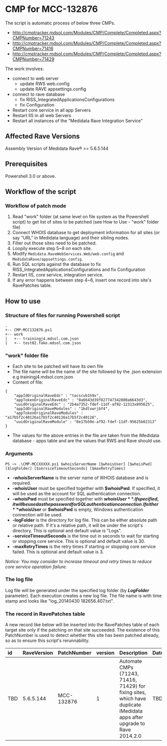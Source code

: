 # CMP for MCC-132876
The script is automatic process of below three CMPs.

- http://cmptracker.mdsol.com/Modules/CMP/Complete/Completed.aspx?CMPNumber=71243
- http://cmptracker.mdsol.com/Modules/CMP/Complete/Completed.aspx?CMPNumber=71416
- http://cmptracker.mdsol.com/Modules/CMP/Complete/Completed.aspx?CMPNumber=71429

The work involves:
- connect to web server
    * update RWS web.config
    * update RAVE appsettings.config
- connect to rave database
    * fix RISS_IntegratedApplicationsConfigurations
    * fix Configuration
- Restart core service in all app Servers 
- Restart IIS in all web Servers 
- Restart all instances of the "Medidata Rave Integration Service"

## Affected Rave Versions
Assembly Version of Medidata Rave® >= 5.6.5.144

## Prerequisites
Powershell 3.0 or above.

## Workflow of the script

### Workflow of patch mode
1. Read "work" folder (at same level on file system as the Powershell script) to get list of sites to be patched (see How to Use - "work" folder file)
2. Connect WHOIS database to get deployment information for all sites (or say "URL" in Medidata language) and their sibling nodes.
3. Filter out those sites need to be patched.
4. Loopily execute step 5~8 on each site.
5.    Modify `Medidata.RaveWebServices.Web/web.config` and `MedidataRave/appsettings.config`.
6.    Run SQL scripts against the database to fix RISS_IntegratedApplicationsConfigurations and fix Configuration
7.    Restart IIS, core service, integration service.
8.    If any error happens between step 4~6, insert one record into site's RavePatches table.


## How to use

### Structure of files for running Powershell script
```
.
+-- CMP-MCC132876.ps1 
+-- work
|   +-- trainingj4.mdsol.com.json
|   +-- test02.fake.mdsol.com.json
```

### "work" folder file
- Each site to be patched will have its own file 
- The file name will be the name of the site followed by the .json extension e.g trainingj4.mdsol.com.json
- Content of file:
```
{
	"appIdOriginalRaveEdc" : "tocscvb1h9x",
	"appTokenOriginalRaveEdc" : "0a6643d39f827747342800a6643d3",
	"uuidOriginalRaveEdc" : "2b4a7352-fdef-11df-af92-12313x895625",
	"appIdOriginalRaveModules" : "1kdlvwrjbf4",
	"appTokenOriginalRaveModules" : "a17b5f2c40126a17b5f2c40126a17b5f2c40126",
	"uuidOriginalRaveModule" : "8e17b59e-af92-fdef-11df-95625b02313"
}
```
- The values for the above entries in the file are taken from the iMedidata database - apps table and are the values that RWS and Rave should use.

### Arguments

```
PS ~> .\CMP-MCCXXXXX.ps1 $whoisServerName [$whoisUser] [$whoisPwd] [$logFolder] [$serviceTimeoutSeconds] [$maxRetryTimes]
```

- **-whoisServerName** is the server name of WHOIS database and is required.
- **-whoisUser** must be specified together with **$whoisPwd**. If specified, it will be used as the account for SQL authentication connection.
- **-whoisPwd** must be specified together with **$whoisUser**. If specified, it will be used as the password for SQL authentication connection. If either **$whoisUser** or **$whoisPwd** is empty, Windows authentication connection will be used.
- **-logFolder** is the directory for log file. This can be either absolute path or relative path. If it's a relative path, it will be under the script's directory. This is optional and default value is "Logs".
- **-serviceTimeoutSeconds** is the time out in seconds to wait for starting or stopping core service. This is optional and default value is 30.
- **-maxRetryTimes** is the retry times if starting or stopping core service failed. This is optional and default value is 3.

*Notice: You may consider to increase timeout and retry times to reduce core service operation failure.*


### The log file
Log file will be generated under the specified log folder (by **$LogFolder$** parameter). Each execution creates a new log file. The file name is with time stamp and looks like "log_20140430 182656.407.txt". 


### The record in RavePatches table
A new record like below will be inserted into the RavePatches table of each target site only if the patching on that site succeeded. The existence of this PatchNumber is used to detect whether this site has been patched already, so as to ensure this script's rerunnability.

| id|	RaveVersion	|PatchNumber	|version	|Description	|DateApplied	|AppliedBy	|AppliedFrom	|Active	|AppServers	|WebServers	|Viewers	|BatchUploader	|NonSqlRun|
|:---|:----------	|:-----------	|:-------	|:------------	|:------------	|-------	|-----------	|----	|--------	|-------	|-------	|-------	|-------|
| TBD|	5.6.5.144	|MCC-132876	|1	| Automate CMPs (71243, 71416, 71429) for fixing sites, which have duplicate iMedidata apps after upgrade to Rave 2014.2.0	|TBD|NULL|	NULL	|1	|NULL	|NULL|	NULL|	NULL|	NULL|
